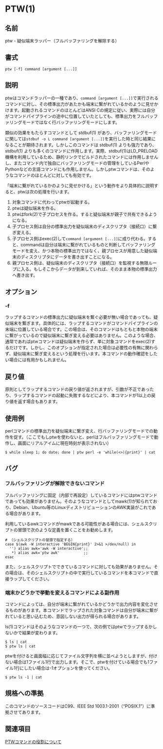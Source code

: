 # PTW(1)

## 名前

ptw - 疑似端末ラッパー（フルバッファリングを解除する）

## 書式

```sh:
ptw [-f] command [argument [...]]
```

## 説明

ptwはコマンドラッパーの一種であり、`command [argument [...]]`で実行されるコマンドに対し、その標準出力があたかも端末に繋がれているかのように見せかけます。起動されるコマンドのほとんどはANSI Cの規定に従い、実際には自分がコマンドパイプラインの途中に位置していたとしても、標準出力をフルバッファリングモードではなく行バッファリングモードにします。

類似の効果をもたらすコマンドとして stdbuf(1) があり、バッファリングモードに関しては`stdbuf -o L command [argument [...]]`を実行した時と同じ結果になることが期待されます。しかしこのコマンドは stdbuf(1) よりも強力であり、stdbuf(1) よりも多くのコマンドに作用します。実際、stdbuf(1)はLD_PRELOAD機構を利用しているため、静的リンクでビルドされたコマンドには作用しませんし、またコマンド内で独自にバッファリングモードの管理をしているPerlやPythonなどの言語コマンドにも作用しません。しかしptwコマンドは、そのようなコマンドのほとんどに対しても有効です。

「端末に繋がれているかのように見せかける」という動作をより具体的に説明すると、ptwは次の処理を行います。

1. 対象コマンドに代わってptwが起動する。
1. ptwは疑似端末を作る。
1. ptwはfork(2)で子プロセスを作る。すると疑似端末が親子で共有できるようになる。
1. 子プロセス側は自分の標準出力を疑似端末のディスクリプタ（接続口）に繋ぎ変える。
1. 子プロセス側はexec(2)して`command [argument [...]]`に成り代わる。すると、commandは自分は端末に繋がれているものと判断してバッファリングモードを変え、かつ本物の標準出力ではなく、親プロセスが用意した疑似端末のディスクリプタにデータを書き出すことになる。
1. 親プロセス側は、疑似端末のディスクリプタ（接続口）を監視する無限ループに入る。もしそこからデータが到来していれば、そのまま本物の標準出力へ書き出す。

## オプション

### -f

ラップするコマンドの標準出力に疑似端末を繋ぐ必要が無い場合であっても、疑似端末を繋ぎます。具体的には、ラップするコマンドがコマンドパイプラインの末端に位置している場合です。この場合は、そのコマンドはもともと本物の端末に繋がっているので疑似端末に繋ぎ変える必要はありません。このような場合、通常であればptwコマンドは疑似端末を作らず、単に対象コマンドをexec(2)するだけです。しかし、このオプションが指定された場合は必要性の有無に関わらず、疑似端末に繋ぎ変えるという処理を行います。本コマンドの動作確認をしたい場合には有用かもしれません。

## 戻り値

原則としてラップするコマンドの戻り値が返されますが、引数が不正であったり、ラップするコマンドの起動に失敗するなどにより、本コマンドが1以上の戻り値を返す場合もあります。

## 使用例

perlコマンドの標準出力を疑似端末に繋ぎ変え、行バッファリングモードでの動作を促す。（ここでもしptwを使わないと、perlはフルバッファリングモードで動作し、画面にリアルアイムに現在時刻が表示されない）

```sh:
$ while sleep 1; do date; done | ptw perl -e 'while(<>){print}' | cat
```

## バグ

### フルバッファリングが解除できないコマンド

フルバッファリングに固定（内部で再設定）しているコマンドにはptwコマンドであっても効果がありません。そのようなコマンドとしてmawk(1)が知られており、Debian、Ubuntu等のLinuxディストリビューションのAWK実装がこれである場合があります。

利用しているawkコマンドがmawkである可能性がある場合には、シェルスクリプトの冒頭で次のような定義を置くことをお勧めします。

```sh:
# （シェルスクリプトの冒頭で指定する）
case $(awk -W interactive 'BEGIN{print}' 2>&1 >/dev/null) in
  '') alias awk='awk -W interactive';;
   *) alias awk='ptw awk'           ;;
esac
```

また、シェルスクリプトでできているコマンドに対しても効果がありません。その場合は、そのシェルスクリプトの中で実行しているコマンドを本コマンドで直接ラップしてください。

### 端末かどうかで挙動を変えるコマンドによる副作用

コマンドによっては、自分が端末に繋がれているかどうかで出力内容を変化させるものがあります。本コマンドでラップされた対象コマンドは自分が端末に繋がれていると思い込むため、意図しない出力が得られる場合があります。

ls(1)コマンドはそのようなコマンドの一つで、次の例ではptwでラップするかしないかで結果が変わります。

```sh:
$ ls | cat
$ ptw ls | cat
```

ptwを付けると画面幅に応じてファイル文字列を横に並べようとしますが、付けない場合は1ファイル1行で出力します。そこで、ptwを付けている場合でも1ファイル1行にしたい場合は-1オプションを使ってください。

```sh:
$ ptw ls -1 | cat
```

## 規格への準拠

このコマンドのソースコードはC99、IEEE Std 1003.1-2001（“POSIX.1”）に準拠させてあります。

## 関連項目

[PTWコマンドの役割について](ptw.info.ja.md)
